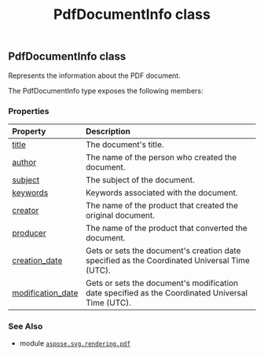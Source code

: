 ﻿---
title: PdfDocumentInfo class
second_title: Aspose.SVG for Python via .NET API References
description: 
type: docs
weight: 20
url: /python-net/aspose.svg.rendering.pdf/pdfdocumentinfo/
is_root: false
---

## PdfDocumentInfo class

Represents the information about the PDF document.



The PdfDocumentInfo type exposes the following members:

### Properties
| Property | Description |
| :- | :- |
| [title](/svg/python-net/aspose.svg.rendering.pdf/pdfdocumentinfo/title) | The document's title. |
| [author](/svg/python-net/aspose.svg.rendering.pdf/pdfdocumentinfo/author) | The name of the person who created the document. |
| [subject](/svg/python-net/aspose.svg.rendering.pdf/pdfdocumentinfo/subject) | The subject of the document. |
| [keywords](/svg/python-net/aspose.svg.rendering.pdf/pdfdocumentinfo/keywords) | Keywords associated with the document. |
| [creator](/svg/python-net/aspose.svg.rendering.pdf/pdfdocumentinfo/creator) | The name of the product that created the original document. |
| [producer](/svg/python-net/aspose.svg.rendering.pdf/pdfdocumentinfo/producer) | The name of the product that converted the document. |
| [creation_date](/svg/python-net/aspose.svg.rendering.pdf/pdfdocumentinfo/creation_date) | Gets or sets the document's creation date specified as the Coordinated Universal Time (UTC). |
| [modification_date](/svg/python-net/aspose.svg.rendering.pdf/pdfdocumentinfo/modification_date) | Gets or sets the document's modification date specified as the Coordinated Universal Time (UTC). |



### See Also
* module [`aspose.svg.rendering.pdf`](..)
